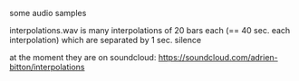 some audio samples

interpolations.wav is many interpolations of 20 bars each (== 40 sec. each interpolation) which are separated by 1 sec. silence


at the moment they are on soundcloud: https://soundcloud.com/adrien-bitton/interpolations
